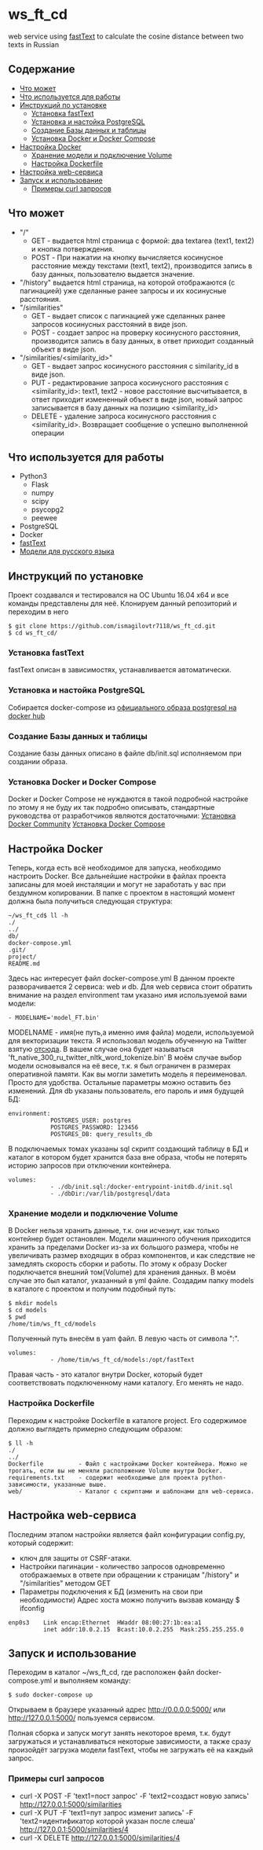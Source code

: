 # ws_ft_cd
web service using [fastText](https://github.com/facebookresearch/fastText) to calculate the cosine distance between two texts in Russian

## Содержание

* [Что может](#Что-может)
* [Что используется для работы](#Что-используется-для-работы)
* [Инструкций по установке](#Инструкций-по-установке)
   * [Установка fastText](#Установка-fastText)
   * [Установка и настойка PostgreSQL](#Установка-и-настойка-PostgreSQL)
   * [Создание Базы данных и таблицы](#Создание-Базы-данных-и-таблицы)
   * [Установка Docker и Docker Compose](#Установка-Docker-и-Docker-Compose)
* [Настройка Docker](#Настройка-Docker)
   * [Хранение модели и подключение Volume](#Хранение-модели-и-подключение-Volume)
   * [Настройка Dockerfile](#Настройка-Dockerfile)
* [Настройка web-сервиса](#Настройка-web-сервиса)
* [Запуск и использование](#Запуск-и-использование)
   * [Примеры curl запросов](#Примеры-curl-запросов)

## Что может

* "/"
   * GET - выдается html страница с формой: два textarea (text1, text2) и кнопка потверждения.
   * POST - При нажатии на кнопку вычисляется косинусное расстояние между текстами (text1, text2), производится запись в базу данных, пользователю выдается значение.
* "/history" выдается html страница, на которой отображаются (с пагинацией) уже сделанные ранее запросы и их косинусные расстояния.
* "/similarities"
   * GET - выдает список с пагинацией уже сделанных ранее запросов косинусных расстояний в виде json.
   * POST - создает запрос на проверку косинусного расстояния, производится запись в базу данных, в ответ приходит созданный объект в виде json.
* "/similarities/<similarity_id>"
   * GET - выдает запрос косинусного расстояния с similarity_id в виде json.
   * PUT - редактирование запроса косинусного расстояния с <similarity_id>: text1, text2 - новое расстояние высчитывается, в ответ приходит измененный объект в виде json, новый запрос записывается в базу данных на позицию <similarity_id>
   * DELETE - удаление запроса косинусного расстояния с <similarity_id>. Возвращает сообщение о успешно выполненной операции

## Что используется для работы

* Python3
   * Flask
   * numpy
   * scipy
   * psycopg2
   * peewee
* PostgreSQL
* Docker
* [fastText](https://github.com/facebookresearch/fastText)
* [Модели для русского языка](http://docs.deeppavlov.ai/en/master/intro/pretrained_vectors.html#id2)

## Инструкций по установке

Проект создавался и тестировался на ОС Ubuntu 16.04 x64 и все команды представлены для неё.
Клонируем данный репозиторий и переходим в него
```
$ git clone https://github.com/ismagilovtr7118/ws_ft_cd.git
$ cd ws_ft_cd/
```

### Установка fastText

fastText описан в зависимостях, устанавливается автоматически.

### Установка и настойка PostgreSQL

Собирается docker-compose из [официального образа postgresql на docker hub](https://hub.docker.com/_/postgres) 

### Создание Базы данных и таблицы

Создание базы данных описано в файле db/init.sql исполняемом при создании образа.

### Установка Docker и Docker Compose

Docker и Docker Compose не нуждаются в такой подробной настройке по этому я не буду их так подробно описывать, стандартные руководства от разработчиков являются достаточными:
[Установка Docker Community](https://docs.docker.com/install/linux/docker-ce/ubuntu/)
[Установка Docker Compose](https://docs.docker.com/compose/install/)

## Настройка Docker

Теперь, когда есть всё необходимое для запуска, необходимо настроить Docker.
Все дальнейшие настройки в файлах проекта записаны для моей инсталяции и могут не заработать у вас при бездумном копировании.
В папке с проектом в настоящий момент должна была получиться следующая структура:
```
~/ws_ft_cd$ ll -h
./
../
db/
docker-compose.yml
.git/
project/
README.md
```
Здесь нас интересует файл docker-compose.yml
В данном проекте разворачивается 2 сервиса: web и db.
Для web сервиса стоит обратить внимание на раздел environment там указано имя используемой вами модели:
```
- MODELNAME='model_FT.bin'
```
MODELNAME - имя(не путь,а именно имя файла) модели, используемой для векторизации текста. Я использовал модель обученную на Twitter взятую [отсюда](http://docs.deeppavlov.ai/en/master/features/pretrained_vectors.html#id2).
В вашем случае она будет называться 'ft_native_300_ru_twitter_nltk_word_tokenize.bin'
В моём случае выбор модели основывался на её весе, т.к. я был ограничен в размерах оперативной памяти. Как вы могли заметить модель я переименовал. Просто для удобства.
Остальные параметры можно оставить без изменений.
Для db указаны пользователь, его пароль и имя будущей БД:
```
environment:
            POSTGRES_USER: postgres
            POSTGRES_PASSWORD: 123456
            POSTGRES_DB: query_results_db
```
В подключаемых томах указаны sql скрипт создающий таблицу в БД и каталог в котором будет хранится база вне образа, чтобы не потерять историю запросов при отключении контейнера.
```
volumes:
            - ./db/init.sql:/docker-entrypoint-initdb.d/init.sql
            - ./dbDir:/var/lib/postgresql/data
```

### Хранение модели и подключение Volume

В Docker нельзя хранить данные, т.к. они исчезнут, как только контейнер будет остановлен.
Модели машинного обучения приходится хранить за пределами Docker из-за их большого размера, чтобы не увеличивать размер входящих в образ компонентов, и как следствие не замедлять скорость сборки и работы.
По этому к образу Docker подключается внешний том(Volume) для хранения данных.
В моём случае это был каталог, указанный в yml файле. Создадим папку models в каталоге с проектом и получим подобный путь:
```
$ mkdir models
$ cd models
$ pwd
/home/tim/ws_ft_cd/models
```
Полученный путь внесём в yam файл. В левую часть от символа ":".
```
volumes:
            - /home/tim/ws_ft_cd/models:/opt/fastText
```
Правая часть - это каталог внутри Docker, который будет соответствовать подключенному нами каталогу. Его менять не надо.

### Настройка Dockerfile

Переходим к настройке Dockerfile в каталоге project. Его содержимое должно выглядеть примерно следующим образом:
```
$ ll -h
./
../
Dockerfile          - Файл с настройками Docker контейнера. Можно не трогать, если вы не меняли расположение Volume внутри Docker.
requirements.txt    - содержит необходимые для проекта python-зависимости, указанные выше.
web/                - Каталог с скриптами и шаблонами для web-сервиса.
```

## Настройка web-сервиса

Последним этапом настройки является файл конфигурации config.py, который содержит:
* ключ для защиты от CSRF-атаки.
* Настройки пагинации - количество запросов одновременно отображаемых в ответе при обращении к страницам "/history" и "/similarities" методом GET
* Параметры подключения к БД (изменить на свои при необходимости)
Адрес хоста можно получить вызвав команду $ ifconfig
```
enp0s3    Link encap:Ethernet  HWaddr 08:00:27:1b:ea:a1  
          inet addr:10.0.2.15  Bcast:10.0.2.255  Mask:255.255.255.0
``` 

## Запуск и использование

Переходим в каталог ~/ws_ft_cd, где расположен файл docker-compose.yml и выполняем команду:
```
$ sudo docker-compose up
```
Открываем в браузере указанный адрес http://0.0.0.0:5000/ или http://127.0.0.1:5000/ пользуемся сервисом.

Полная сборка и запуск могут занять некоторое время, т.к. будут загружаться и устанавливаться некоторые зависимости, а также сразу произойдёт загрузка модели fastText, чтобы не загружать её на каждый запрос.

### Примеры curl запросов
* curl -X POST -F 'text1=пост запрос' -F 'text2=создаст новую запись' http://127.0.0.1:5000/similarities
* curl -X PUT -F 'text1=пут запрос изменит запись' -F 'text2=идентификатор которой указан после слеша' http://127.0.0.1:5000/similarities/4
* curl -X DELETE http://127.0.0.1:5000/similarities/4

